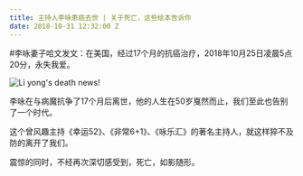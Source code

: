 ```yaml
---
title: 主持人李咏患癌去世 | 关于死亡，这些绘本告诉你
date: 2018-10-31 12:32:00 Z
---
```


#李咏妻子哈文发文：在美国，经过17个月的抗癌治疗，2018年10月25日凌晨5点20分，永失我爱。

![Li yong's death news!](/uploads/CFP450910918-600x400.jpg "Liyong")

李咏在与病魔抗争了17个月后离世，他的人生在50岁戛然而止，我们至此也告别了一个时代。


这个曾风趣主持《幸运52》、《非常6+1》、《咏乐汇》的著名主持人，就这样猝不及防的离开了我们。

 

震惊的同时，不经再次深切感受到，死亡，如影随形。


